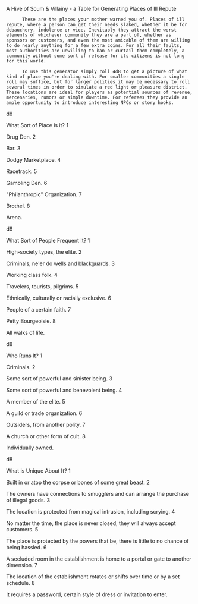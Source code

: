  A Hive of Scum & Villainy - a Table for Generating Places of Ill Repute


          These are the places your mother warned you of. Places of ill repute, where a person can get their needs slaked, whether it be for debauchery, indolence or vice. Inevitably they attract the worst elements of whichever community they are a part of, whether as sponsors or customers, and even the most amicable of them are willing to do nearly anything for a few extra coins. For all their faults, most authorities are unwilling to ban or curtail them completely, a community without some sort of release for its citizens is not long for this world.

          To use this generator simply roll 4d8 to get a picture of what kind of place you're dealing with. For smaller communities a single roll may suffice, but for larger polities it may be necessary to roll several times in order to simulate a red light or pleasure district. These locations are ideal for players as potential sources of revenue, mercenaries, rumors or simple downtime. For referees they provide an ample opportunity to introduce interesting NPCs or story hooks.


d8
	
What Sort of Place is it?
1
	
Drug Den.
2
	
Bar.
3
	
Dodgy Marketplace.
4
	
Racetrack.
5
	
Gambling Den.
6
	
"Philanthropic" Organization.
7
	
Brothel.
8
	
Arena.


d8
	
What Sort of People Frequent It?
1
	
High-society types, the elite.
2
	
Criminals, ne'er do wells and blackguards.
3
	
Working class folk.
4
	
Travelers, tourists, pilgrims.
5
	
Ethnically, culturally or racially exclusive.
6
	
People of a certain faith.
7
	
Petty Bourgeoisie.
8
	
All walks of life.


d8
	
Who Runs It?
1
	
Criminals.
2
	
Some sort of powerful and sinister being.
3
	
Some sort of powerful and benevolent being.
4
	
A member of the elite.
5
	
A guild or trade organization.
6
	
Outsiders, from another polity.
7
	
A church or other form of cult.
8
	
Individually owned.

d8
	
What is Unique About It?
1
	
Built in or atop the corpse or bones of some great beast.
2
	
The owners have connections to smugglers and can arrange the purchase of illegal goods.
3
	
The location is protected from magical intrusion, including scrying.
4
	
No matter the time, the place is never closed, they will always accept customers.
5
	
The place is protected by the powers that be, there is little to no chance of being hassled.
6
	
A secluded room in the establishment is home to a portal or gate to another dimension.
7
	
The location of the establishment rotates or shifts over time or by a set schedule.
8
	
It requires a password, certain style of dress or invitation to enter.